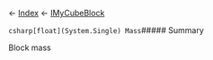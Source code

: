 ← [Index](Api-Index) ← [IMyCubeBlock](VRage.Game.ModAPI.Ingame.IMyCubeBlock)

```csharp[float](System.Single) Mass```##### Summary

Block mass

